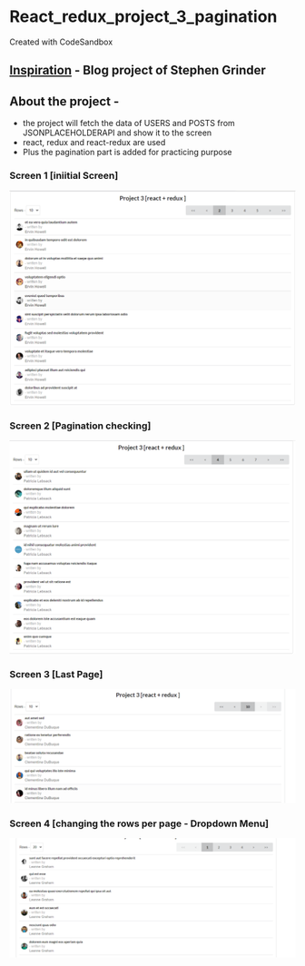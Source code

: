 # React_redux_project_3_pagination
Created with CodeSandbox

## [Inspiration](https://github.com/StephenGrider/redux-code/tree/master/blog) - Blog project of Stephen Grinder

## About the project - 
  * the project will fetch the data of USERS and POSTS from JSONPLACEHOLDERAPI and show it to the screen
  * react, redux and react-redux are used
  * Plus the pagination part is added for practicing purpose

### Screen 1 [iniitial Screen]
![screen1 ](https://github.com/teddcp2/React_redux_project_3_pagination/blob/main/screen1.PNG)

### Screen 2 [Pagination checking]
![](https://github.com/teddcp2/React_redux_project_3_pagination/blob/main/screen2.PNG)

### Screen 3 [Last Page]
![](https://github.com/teddcp2/React_redux_project_3_pagination/blob/main/screen4.PNG)

### Screen 4 [changing the rows per page - Dropdown Menu]
![](https://github.com/teddcp2/React_redux_project_3_pagination/blob/main/screen5.PNG)
